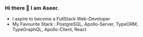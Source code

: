 ### Hi there 👋 I am Aseer.

- I aspire to become a FullStack Web-Developer
- My Favourite Stack : PostgreSQL, Apollo-Server, TypeORM, TypeGraphQL, Apollo-Client, React

